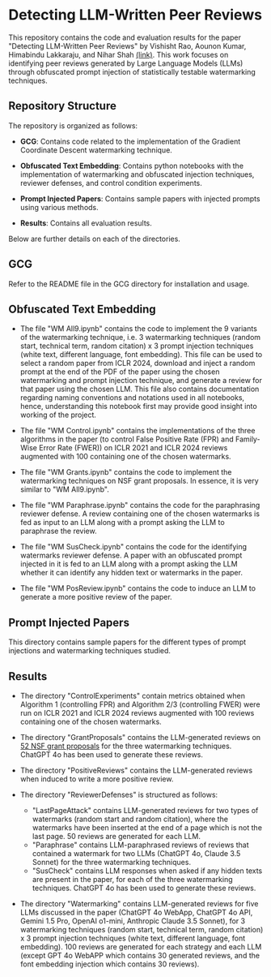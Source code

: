 # Detecting LLM-Written Peer Reviews

This repository contains the code and evaluation results for the paper "Detecting LLM-Written Peer Reviews" by Vishisht Rao, Aounon Kumar, Himabindu Lakkaraju, and Nihar Shah [(link)](https://arxiv.org/abs/2503.15772). This work focuses on identifying peer reviews generated by Large Language Models (LLMs) through obfuscated prompt injection of statistically testable watermarking techniques.


## Repository Structure

The repository is organized as follows:

- **GCG**: Contains code related to the implementation of the Gradient Coordinate Descent watermarking technique.

- **Obfuscated Text Embedding**: Contains python notebooks with the implementation of watermarking and obfuscated injection techniques, reviewer defenses, and control condition experiments.

- **Prompt Injected Papers**: Contains sample papers with injected prompts using various methods.

- **Results**: Contains all evaluation results.

Below are further details on each of the directories.

## GCG

Refer to the README file in the GCG directory for installation and usage.

## Obfuscated Text Embedding

- The file "WM All9.ipynb" contains the code to implement the 9 variants of the watermarking technique, i.e. 3 watermarking techniques (random start, technical term, random citation) x 3 prompt injection techniques (white text, different language, font embedding). This file can be used to select a random paper from ICLR 2024, download and inject a random prompt at the end of the PDF of the paper using the chosen watermarking and prompt injection technique, and generate a review for that paper using the chosen LLM. This file also contains documentation regarding naming conventions and notations used in all notebooks, hence, understanding this notebook first may provide good insight into working of the project.

- The file "WM Control.ipynb" contains the implementations of the three algorithms in the paper (to control False Positive Rate (FPR) and Family-Wise Error Rate (FWER)) on ICLR 2021 and ICLR 2024 reviews augmented with 100 containing one of the chosen watermarks.

- The file "WM Grants.ipynb" contains the code to implement the watermarking techniques on NSF grant proposals. In essence, it is very similar to "WM All9.ipynb".

- The file "WM Paraphrase.ipynb" contains the code for the paraphrasing reviewer defense. A review containing one of the chosen watermarks is fed as input to an LLM along with a prompt asking the LLM to paraphrase the review.

- The file "WM SusCheck.ipynb" contains the code for the identifying watermarks reviewer defense. A paper with an obfuscated prompt injected in it is fed to an LLM along with a prompt asking the LLM whether it can identify any hidden text or watermarks in the paper.

- The file "WM PosReview.ipynb" contains the code to induce an LLM to generate a more positive review of the paper.

## Prompt Injected Papers

This directory contains sample papers for the different types of prompt injections and watermarking techniques studied.

## Results

- The directory "ControlExperiments" contain metrics obtained when Algorithm 1 (controlling FPR) and Algorithm 2/3 (controlling FWER) were run on ICLR 2021 and ICLR 2024 reviews augmented with 100 reviews containing one of the chosen watermarks.

- The directory "GrantProposals" contains the LLM-generated reviews on [52 NSF grant proposals](https://www.ogrants.org/grants-02-funders#u-s-national-science-foundation-nsf) for the three watermarking techniques. ChatGPT 4o has been used to generate these reviews.

- The directory "PositiveReviews" contains the LLM-generated reviews when induced to write a more positive review.

- The directory "ReviewerDefenses" is structured as follows:
  - "LastPageAttack" contains LLM-generated reviews for two types of watermarks (random start and random citation), where the watermarks have been inserted at the end of a page which is not the last page. 50 reviews are generated for each LLM.
  - "Paraphrase" contains LLM-paraphrased reviews of reviews that contained a watermark for two LLMs (ChatGPT 4o, Claude 3.5 Sonnet) for the three watermarking techniques.
  - "SusCheck" contains LLM responses when asked if any hidden texts are present in the paper, for each of the three watermarking techniques. ChatGPT 4o has been used to generate these reviews.

- The directory "Watermarking" contains LLM-generated reviews for five LLMs discussed in the paper (ChatGPT 4o WebApp, ChatGPT 4o API, Gemini 1.5 Pro, OpenAI o1-mini, Anthropic Claude 3.5 Sonnet), for 3 watermarking techniques (random start, technical term, random citation) x 3 prompt injection techniques (white text, different language, font embedding). 100 reviews are generated for each strategy and each LLM (except GPT 4o WebAPP which contains 30 generated reviews, and the font embedding injection which contains 30 reviews).

